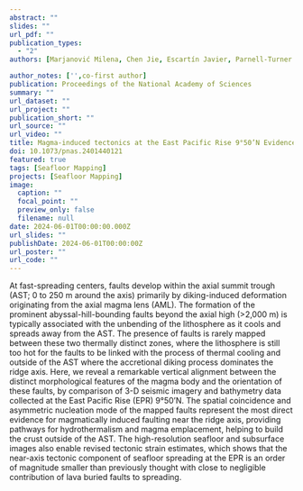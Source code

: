 ```yaml
---
abstract: ""
slides: ""
url_pdf: ""
publication_types:
  - "2"
authors: [Marjanović Milena, Chen Jie, Escartín Javier, Parnell-Turner Ross, Wu  Jyun-Nai]

author_notes: ['',co-first author]
publication: Proceedings of the National Academy of Sciences
summary: ""
url_dataset: ""
url_project: ""
publication_short: ""
url_source: ""
url_video: ""
title: Magma-induced tectonics at the East Pacific Rise 9°50’N Evidence from high-resolution characterization of seafloor and subseafloor
doi: 10.1073/pnas.2401440121
featured: true
tags: [Seafloor Mapping]
projects: [Seafloor Mapping]
image:
  caption: ""
  focal_point: ""
  preview_only: false
  filename: null
date: 2024-06-01T00:00:00.000Z
url_slides: ""
publishDate: 2024-06-01T00:00:00Z
url_poster: ""
url_code: ""
---
```


At fast-spreading centers, faults develop within the axial summit trough (AST; 0 to 250 m around the axis) primarily by diking-induced deformation originating from the axial magma lens (AML). The formation of the prominent abyssal-hill-bounding faults beyond the axial high (>2,000 m) is typically associated with the unbending of the lithosphere as it cools and spreads away from the AST. The presence of faults is rarely mapped between these two thermally distinct zones, where the lithosphere is still too hot for the faults to be linked with the process of thermal cooling and outside of the AST where the accretional diking process dominates the ridge axis. Here, we reveal a remarkable vertical alignment between the distinct morphological features of the magma body and the orientation of these faults, by comparison of 3-D seismic imagery and bathymetry data collected at the East Pacific Rise (EPR) 9°50’N. The spatial coincidence and asymmetric nucleation mode of the mapped faults represent the most direct evidence for magmatically induced faulting near the ridge axis, providing pathways for hydrothermalism and magma emplacement, helping to build the crust outside of the AST. The high-resolution seafloor and subsurface images also enable revised tectonic strain estimates, which shows that the near-axis tectonic component of seafloor spreading at the EPR is an order of magnitude smaller than previously thought with close to negligible contribution of lava buried faults to spreading.



